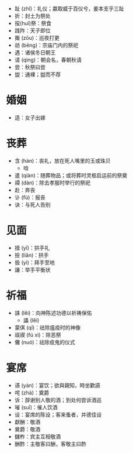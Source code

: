 * 趾 (zhǐ)：礼仪；嬴取威于百仪兮，姜本支乎三趾
* 折：封土为祭处
* 挼(huī)祭：祭食
* 践阼：天子即位
* 掫 (zōu)：巡夜打更
* 祊 (bēng)：宗庙门内的祭祀
* 遇：诸侯冬日朝王
* 请 (qìng)：朝会名，春朝秋请
* 尝：秋祭曰尝
* 盥：通裸；盥而不荐
# 婚姻
* 适：女子出嫁
# 丧葬
* 含 (hàn)：丧礼，放在死人嘴里的玉或珠贝
	* 唅
* 遣 (qiàn)：随葬物品；或将葬时灵柩启运前的祭奠
* 禫 (dàn)：除去孝服时举行的祭祀
* 赴：奔丧
* 讣 (fù)：报丧
* 诀：与死人告别
# 见面
* 撎 (yī)：拱手礼
* 撿 (liǎn)：拱手
* 扱 (yì)：拜手至地
* 讓：举手平衡状
# 祈福
* 誄 (lěi)：向神陈述功德以祈祷保佑
	* 讄 (lěi)
* 蒙倛 (qī)：祛除瘟疫时的神像
* 祓禊 (fú xì)：除恶祭
* 儺 (nuó)：祛除疫鬼的仪式
# 宴席
* 䜩 (yàn)：宴饮；欲與親知，時坐歡讌
* 咤 (zhà)：奠爵
* 诉：辞谢别人敬的酒；到处何尝诉酒巡
* 嗺 (suī)：催人饮酒
* 设：宴席的陈设；客来蚤者，并德佳设
* 獻酬：敬酒
* 奠爵：敬酒
* 讎柞：宾主互相敬酒
* 酬酢：主敬客曰酬，客敬主曰酢